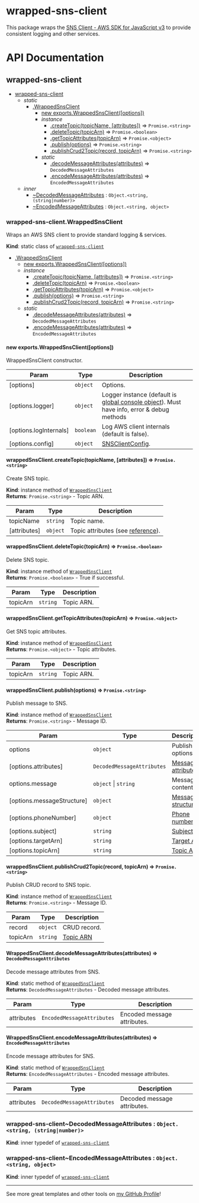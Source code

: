 # wrapped-sns-client

This package wraps the [SNS Client - AWS SDK for JavaScript v3](https://docs.aws.amazon.com/AWSJavaScriptSDK/v3/latest/clients/client-sns/index.html) to provide consistent logging and other services.

# API Documentation

<a name="module_wrapped-sns-client"></a>

## wrapped-sns-client

* [wrapped-sns-client](#module_wrapped-sns-client)
    * _static_
        * [.WrappedSnsClient](#module_wrapped-sns-client.WrappedSnsClient)
            * [new exports.WrappedSnsClient([options])](#new_module_wrapped-sns-client.WrappedSnsClient_new)
            * _instance_
                * [.createTopic(topicName, [attributes])](#module_wrapped-sns-client.WrappedSnsClient+createTopic) ⇒ <code>Promise.&lt;string&gt;</code>
                * [.deleteTopic(topicArn)](#module_wrapped-sns-client.WrappedSnsClient+deleteTopic) ⇒ <code>Promise.&lt;boolean&gt;</code>
                * [.getTopicAttributes(topicArn)](#module_wrapped-sns-client.WrappedSnsClient+getTopicAttributes) ⇒ <code>Promise.&lt;object&gt;</code>
                * [.publish(options)](#module_wrapped-sns-client.WrappedSnsClient+publish) ⇒ <code>Promise.&lt;string&gt;</code>
                * [.publishCrud2Topic(record, topicArn)](#module_wrapped-sns-client.WrappedSnsClient+publishCrud2Topic) ⇒ <code>Promise.&lt;string&gt;</code>
            * _static_
                * [.decodeMessageAttributes(attributes)](#module_wrapped-sns-client.WrappedSnsClient.decodeMessageAttributes) ⇒ <code>DecodedMessageAttributes</code>
                * [.encodeMessageAttributes(attributes)](#module_wrapped-sns-client.WrappedSnsClient.encodeMessageAttributes) ⇒ <code>EncodedMessageAttributes</code>
    * _inner_
        * [~DecodedMessageAttributes](#module_wrapped-sns-client..DecodedMessageAttributes) : <code>Object.&lt;string, (string\|number)&gt;</code>
        * [~EncodedMessageAttributes](#module_wrapped-sns-client..EncodedMessageAttributes) : <code>Object.&lt;string, object&gt;</code>

<a name="module_wrapped-sns-client.WrappedSnsClient"></a>

### wrapped-sns-client.WrappedSnsClient
Wraps an AWS SNS client to provide standard logging & services.

**Kind**: static class of [<code>wrapped-sns-client</code>](#module_wrapped-sns-client)  

* [.WrappedSnsClient](#module_wrapped-sns-client.WrappedSnsClient)
    * [new exports.WrappedSnsClient([options])](#new_module_wrapped-sns-client.WrappedSnsClient_new)
    * _instance_
        * [.createTopic(topicName, [attributes])](#module_wrapped-sns-client.WrappedSnsClient+createTopic) ⇒ <code>Promise.&lt;string&gt;</code>
        * [.deleteTopic(topicArn)](#module_wrapped-sns-client.WrappedSnsClient+deleteTopic) ⇒ <code>Promise.&lt;boolean&gt;</code>
        * [.getTopicAttributes(topicArn)](#module_wrapped-sns-client.WrappedSnsClient+getTopicAttributes) ⇒ <code>Promise.&lt;object&gt;</code>
        * [.publish(options)](#module_wrapped-sns-client.WrappedSnsClient+publish) ⇒ <code>Promise.&lt;string&gt;</code>
        * [.publishCrud2Topic(record, topicArn)](#module_wrapped-sns-client.WrappedSnsClient+publishCrud2Topic) ⇒ <code>Promise.&lt;string&gt;</code>
    * _static_
        * [.decodeMessageAttributes(attributes)](#module_wrapped-sns-client.WrappedSnsClient.decodeMessageAttributes) ⇒ <code>DecodedMessageAttributes</code>
        * [.encodeMessageAttributes(attributes)](#module_wrapped-sns-client.WrappedSnsClient.encodeMessageAttributes) ⇒ <code>EncodedMessageAttributes</code>

<a name="new_module_wrapped-sns-client.WrappedSnsClient_new"></a>

#### new exports.WrappedSnsClient([options])
WrappedSnsClient constructor.


| Param | Type | Description |
| --- | --- | --- |
| [options] | <code>object</code> | Options. |
| [options.logger] | <code>object</code> | Logger instance (default is [global console object](https://nodejs.org/api/console.html#class-console)). Must have info, error & debug methods |
| [options.logInternals] | <code>boolean</code> | Log AWS client internals (default is false). |
| [options.config] | <code>object</code> | [SNSClientConfig](https://docs.aws.amazon.com/AWSJavaScriptSDK/v3/latest/clients/client-sns/interfaces/snsclientconfig.html). |

<a name="module_wrapped-sns-client.WrappedSnsClient+createTopic"></a>

#### wrappedSnsClient.createTopic(topicName, [attributes]) ⇒ <code>Promise.&lt;string&gt;</code>
Create SNS topic.

**Kind**: instance method of [<code>WrappedSnsClient</code>](#module_wrapped-sns-client.WrappedSnsClient)  
**Returns**: <code>Promise.&lt;string&gt;</code> - Topic ARN.  

| Param | Type | Description |
| --- | --- | --- |
| topicName | <code>string</code> | Topic name. |
| [attributes] | <code>object</code> | Topic attributes (see [reference](https://docs.aws.amazon.com/AWSJavaScriptSDK/v3/latest/clients/client-sns/interfaces/createtopiccommandinput.html#attributes)). |

<a name="module_wrapped-sns-client.WrappedSnsClient+deleteTopic"></a>

#### wrappedSnsClient.deleteTopic(topicArn) ⇒ <code>Promise.&lt;boolean&gt;</code>
Delete SNS topic.

**Kind**: instance method of [<code>WrappedSnsClient</code>](#module_wrapped-sns-client.WrappedSnsClient)  
**Returns**: <code>Promise.&lt;boolean&gt;</code> - True if successful.  

| Param | Type | Description |
| --- | --- | --- |
| topicArn | <code>string</code> | Topic ARN. |

<a name="module_wrapped-sns-client.WrappedSnsClient+getTopicAttributes"></a>

#### wrappedSnsClient.getTopicAttributes(topicArn) ⇒ <code>Promise.&lt;object&gt;</code>
Get SNS topic attributes.

**Kind**: instance method of [<code>WrappedSnsClient</code>](#module_wrapped-sns-client.WrappedSnsClient)  
**Returns**: <code>Promise.&lt;object&gt;</code> - Topic attributes.  

| Param | Type | Description |
| --- | --- | --- |
| topicArn | <code>string</code> | Topic ARN. |

<a name="module_wrapped-sns-client.WrappedSnsClient+publish"></a>

#### wrappedSnsClient.publish(options) ⇒ <code>Promise.&lt;string&gt;</code>
Publish message to SNS.

**Kind**: instance method of [<code>WrappedSnsClient</code>](#module_wrapped-sns-client.WrappedSnsClient)  
**Returns**: <code>Promise.&lt;string&gt;</code> - Message ID.  

| Param | Type | Description |
| --- | --- | --- |
| options | <code>object</code> | Publish options. |
| [options.attributes] | <code>DecodedMessageAttributes</code> | [Message attributes.](DecodedMessageAttributes) |
| options.message | <code>object</code> \| <code>string</code> | Message content. |
| [options.messageStructure] | <code>object</code> | [Message structure](https://docs.aws.amazon.com/AWSJavaScriptSDK/v3/latest/clients/client-sns/interfaces/publishcommandinput.html#messagestructure). |
| [options.phoneNumber] | <code>object</code> | [Phone number](https://docs.aws.amazon.com/AWSJavaScriptSDK/v3/latest/clients/client-sns/interfaces/publishcommandinput.html#phonenumber). |
| [options.subject] | <code>string</code> | [Subject](https://docs.aws.amazon.com/AWSJavaScriptSDK/v3/latest/clients/client-sns/interfaces/publishcommandinput.html#subject) |
| [options.targetArn] | <code>string</code> | [Target ARN](https://docs.aws.amazon.com/AWSJavaScriptSDK/v3/latest/clients/client-sns/interfaces/publishcommandinput.html#targetarn) |
| [options.topicArn] | <code>string</code> | [Topic ARN](https://docs.aws.amazon.com/AWSJavaScriptSDK/v3/latest/clients/client-sns/interfaces/publishcommandinput.html#topicarn) |

<a name="module_wrapped-sns-client.WrappedSnsClient+publishCrud2Topic"></a>

#### wrappedSnsClient.publishCrud2Topic(record, topicArn) ⇒ <code>Promise.&lt;string&gt;</code>
Publish CRUD record to SNS topic.

**Kind**: instance method of [<code>WrappedSnsClient</code>](#module_wrapped-sns-client.WrappedSnsClient)  
**Returns**: <code>Promise.&lt;string&gt;</code> - Message ID.  

| Param | Type | Description |
| --- | --- | --- |
| record | <code>object</code> | CRUD record. |
| topicArn | <code>string</code> | [Topic ARN](https://docs.aws.amazon.com/AWSJavaScriptSDK/v3/latest/clients/client-sns/interfaces/publishcommandinput.html#topicarn) |

<a name="module_wrapped-sns-client.WrappedSnsClient.decodeMessageAttributes"></a>

#### WrappedSnsClient.decodeMessageAttributes(attributes) ⇒ <code>DecodedMessageAttributes</code>
Decode message attributes from SNS.

**Kind**: static method of [<code>WrappedSnsClient</code>](#module_wrapped-sns-client.WrappedSnsClient)  
**Returns**: <code>DecodedMessageAttributes</code> - Decoded message attributes.  

| Param | Type | Description |
| --- | --- | --- |
| attributes | <code>EncodedMessageAttributes</code> | Encoded message attributes. |

<a name="module_wrapped-sns-client.WrappedSnsClient.encodeMessageAttributes"></a>

#### WrappedSnsClient.encodeMessageAttributes(attributes) ⇒ <code>EncodedMessageAttributes</code>
Encode message attributes for SNS.

**Kind**: static method of [<code>WrappedSnsClient</code>](#module_wrapped-sns-client.WrappedSnsClient)  
**Returns**: <code>EncodedMessageAttributes</code> - Encoded message attributes.  

| Param | Type | Description |
| --- | --- | --- |
| attributes | <code>DecodedMessageAttributes</code> | Decoded message attributes. |

<a name="module_wrapped-sns-client..DecodedMessageAttributes"></a>

### wrapped-sns-client~DecodedMessageAttributes : <code>Object.&lt;string, (string\|number)&gt;</code>
**Kind**: inner typedef of [<code>wrapped-sns-client</code>](#module_wrapped-sns-client)  
<a name="module_wrapped-sns-client..EncodedMessageAttributes"></a>

### wrapped-sns-client~EncodedMessageAttributes : <code>Object.&lt;string, object&gt;</code>
**Kind**: inner typedef of [<code>wrapped-sns-client</code>](#module_wrapped-sns-client)  

---

See more great templates and other tools on
[my GitHub Profile](https://github.com/karmaniverous)!
